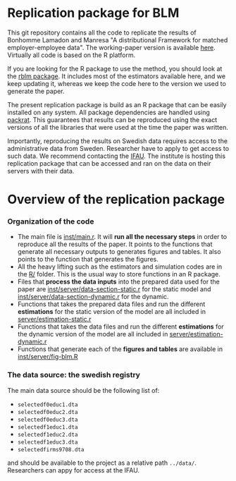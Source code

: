 # Replication package for BLM

This git repository contains all the code to replicate the results of Bonhomme Lamadon and Manresa "A distributional Framework for matched employer-employee data". The working-paper version is available [here](http://lamadon.com/paper/blm.pdf). Virtually all code is based on the R platform. 

If you are looking for the R package to use the method, you should look at the [rblm package](https://tlamadon.github.io/rblm/index.html). It includes most of the estimators available here, and we keep updating it, whereas we keep the code here to the version we used to generate the paper.

The present replication package is build as an R package that can be easily installed on any system. All package dependencies are handled using [packrat](https://rstudio.github.io/packrat/). This guarantees that results can be reproduced using the exact versions of all the libraries that were used at the time the paper was written.

Importantly, reproducing the results on Swedish data requires access to the administrative data from Sweden. Researcher have to apply to get access to such data. We recommend contacting the [IFAU](https://www.ifau.se/). The institute is hosting this replication package that can be accessed and ran on the data on their servers with their data.

# Overview of the replication package

### Organization of the code

 - The main file is [inst/main.r](https://github.com/tlamadon/blm-replicate/blob/master/inst/main.R). It will __run all the necessary steps__ in order to reproduce all the results of the paper. It points to the functions that generate all necessary outputs to generates figures and tables. It also points to the function that generates the figures.
 - All the heavy lifting such as the estimators and simulation codes are in the [R/]() folder. This is the usual way to store functions in an R package.
 - Files that __process the data inputs__ into the prepared data used for the paper are [inst/server/data-section-static.r](https://github.com/tlamadon/blm-replicate/blob/master/inst/server/data-selection-static.r) for the static model and [inst/server/data-section-dynamic.r](https://github.com/tlamadon/blm-replicate/blob/master/inst/server/data-selection-dynamic.r) for the dynamic.
 - Functions that takes the prepared data files and run the different __estimations__ for the static version of the model are all included in [server/estimation-static.r](https://github.com/tlamadon/blm-replicate/blob/master/inst/server/estimation-static.r)
 - Functions that takes the data files and run the different __estimations__ for the dynamic version of the model are all included in [server/estimation-dynamic.r](https://github.com/tlamadon/blm-replicate/blob/master/inst/server/estimation-dynamic.r)
 - Functions that generate each of the __figures and tables__ are available in [inst/server/fig-blm.R](https://github.com/tlamadon/blm-replicate/blob/master/inst/server/fig-blm.R)


### The data source: the swedish registry

The main data source should be the following list of:

- `selectedf0educ1.dta` 
- `selectedf0educ2.dta` 
- `selectedf0educ3.dta` 
- `selectedf1educ1.dta` 
- `selectedf1educ2.dta` 
- `selectedf1educ3.dta` 
- `selectedfirms9708.dta`

and should be available to the project as a relative path `../data/`. Researchers can appy for access at the IFAU.

 




